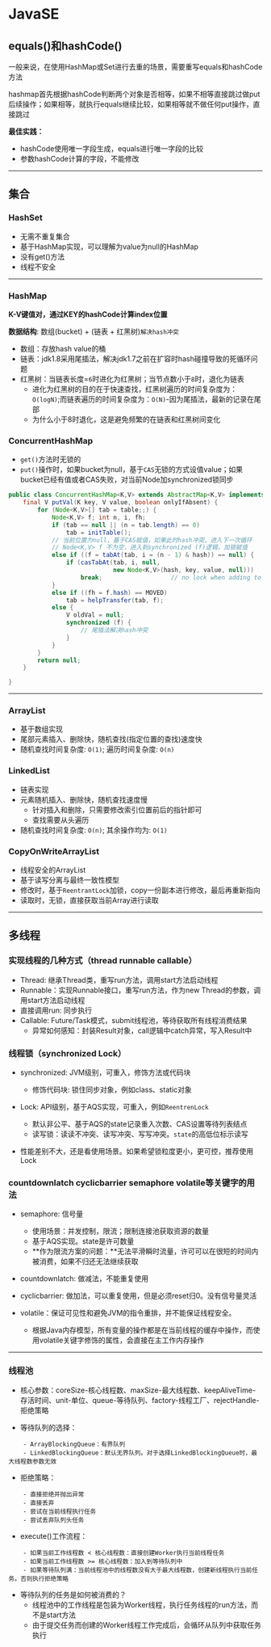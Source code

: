 # JavaSE

## equals()和hashCode()

  一般来说，在使用HashMap或Set进行去重的场景，需要重写equals和hashCode方法

  hashmap首先根据hashCode判断两个对象是否相等，如果不相等直接跳过做put后续操作；如果相等，就执行equals继续比较，如果相等就不做任何put操作，直接跳过

  **最佳实践：**

  - hashCode使用唯一字段生成，equals进行唯一字段的比较
  - 参数hashCode计算的字段，不能修改

----

## 集合

### HashSet
- 无需不重复集合
- 基于HashMap实现，可以理解为value为null的HashMap
- 没有get()方法
- 线程不安全

----

### HashMap
**K-V键值对，通过KEY的hashCode计算index位置**

**数据结构**: 数组(bucket) + (链表 + 红黑树)`解决hash冲突`
- 数组：存放hash value的桶
- 链表：jdk1.8采用尾插法，解决jdk1.7之前在扩容时hash碰撞导致的死循环问题
- 红黑树：当链表长度=`6`时进化为红黑树；当节点数小于`8`时，退化为链表
  - 进化为红黑树的目的在于快速查找，红黑树遍历的时间复杂度为：`O(logN)`;而链表遍历的时间复杂度为：`O(N)`-因为尾插法，最新的记录在尾部
  - 为什么小于8时退化，这是避免频繁的在链表和红黑树间变化

### ConcurrentHashMap
- `get()`方法时无锁的
- `put()`操作时，如果bucket为null，基于`CAS`无锁的方式设值value；如果bucket已经有值或者CAS失败，对当前Node加synchronized锁同步

```java
public class ConcurrentHashMap<K,V> extends AbstractMap<K,V> implements ConcurrentMap<K,V>, Serializable {
    final V putVal(K key, V value, boolean onlyIfAbsent) {    
        for (Node<K,V>[] tab = table;;) {
            Node<K,V> f; int n, i, fh;
            if (tab == null || (n = tab.length) == 0)
                tab = initTable();
            // 当前位置为null，基于CAS赋值，如果此时hash冲突，进入下一次循环
            // Node<K,V> f 不为空，进入到synchronized (f)逻辑，加锁赋值
            else if ((f = tabAt(tab, i = (n - 1) & hash)) == null) {
                if (casTabAt(tab, i, null,
                             new Node<K,V>(hash, key, value, null)))
                    break;                   // no lock when adding to empty bin
            }
            else if ((fh = f.hash) == MOVED)
                tab = helpTransfer(tab, f);
            else {
                V oldVal = null;
                synchronized (f) {
                    // 尾插法解决hash冲突
                }
            }
        }
        return null;
    }

}
```
----

### ArrayList
- 基于数组实现
- 尾部元素插入、删除快，随机查找(指定位置的查找)速度快
- 随机查找时间复杂度: `O(1)`; 遍历时间复杂度: `O(n)`

### LinkedList
- 链表实现
- 元素随机插入、删除快，随机查找速度慢
  - 针对插入和删除，只需要修改索引位置前后的指针即可
  - 查找需要从头遍历
- 随机查找时间复杂度: `O(n)`; 其余操作均为: `O(1)`

### CopyOnWriteArrayList
- 线程安全的ArrayList
- 基于读写分离与最终一致性模型
- 修改时，基于`ReentrantLock`加锁，copy一份副本进行修改，最后再重新指向
- 读取时，无锁，直接获取当前Array进行读取

----

## 多线程

### 实现线程的几种方式（thread  runnable  callable）

- Thread: 继承Thread类，重写run方法，调用start方法启动线程
- Runnable：实现Runnable接口，重写run方法，作为new Thread的参数，调用start方法启动线程
- 直接调用run: 同步执行
- Callable: Future/Task模式，submit线程池，等待获取所有线程消费结果
    - 异常如何感知：封装Result对象，call逻辑中catch异常，写入Result中

### 线程锁（synchronized Lock）
- synchronized: JVM级别，可重入，修饰方法或代码块
    - 修饰代码块: 锁住同步对象，例如class、static对象
  
- Lock: API级别，基于AQS实现，可重入，例如`ReentrenLock`
    - 默认非公平、基于AQS的state记录重入次数、CAS设置等待列表结点
    - 读写锁：读读不冲突、读写冲突、写写冲突。`state`的高低位标示读写
  
- 性能差别不大，还是看使用场景。如果希望锁粒度更小，更可控，推荐使用Lock

### countdownlatch cyclicbarrier   semaphore volatile等关键字的用法

- semaphore: 信号量
    - 使用场景：并发控制，限流；限制连接池获取资源的数量
    - 基于AQS实现。state是许可数量
    - **作为限流方案的问题：**无法平滑瞬时流量，许可可以在很短的时间内被消费，如果不归还无法继续获取

- countdownlatch: 做减法，不能重复使用

- cyclicbarrier: 做加法，可以重复使用，但是必须reset归0。没有信号量灵活

- volatile：保证可见性和避免JVM的指令重排，并不能保证线程安全。
    - 根据Java内存模型，所有变量的操作都是在当前线程的缓存中操作，而使用volatile关键字修饰的属性，会直接在主工作内存操作

----

### 线程池

- 核心参数：coreSize-核心线程数、maxSize-最大线程数、keepAliveTime-存活时间、unit-单位、queue-等待队列、factory-线程工厂、rejectHandle-拒绝策略

- 等待队列的选择：
```
    - ArrayBlockingQueue：有界队列
    - LinkedBlockingQueue：默认无界队列。对于选择LinkedBlockingQueue时，最大线程数参数无效
```

- 拒绝策略：
```
    - 直接拒绝并抛出异常
    - 直接丢弃
    - 尝试在当前线程执行任务
    - 尝试丢弃队列头任务
```

- execute()工作流程：   
```
    - 如果当前工作线程数 < 核心线程数：直接创建Worker执行当前线程任务
    - 如果当前工作线程数 >= 核心线程数：加入到等待队列中
    - 如果等待队列满：当前线程池中的线程数没有大于最大线程数，创建新线程执行当前任务。否则执行拒绝策略
```

- 等待队列的任务是如何被消费的？
    - 线程池中的工作线程是包装为Worker线程，执行任务线程的run方法，而不是start方法
    - 由于提交任务而创建的Worker线程工作完成后，会循环从队列中获取任务执行
